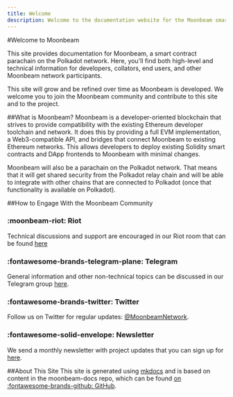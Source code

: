 ```yaml
---
title: Welcome
description: Welcome to the documentation website for the Moonbeam smart contract platform, a parachain on Polkadot.
---
```


#Welcome to Moonbeam

This site provides documentation for Moonbeam, a smart contract parachain on the Polkadot network.  Here, you'll find both high-level and technical information for developers, collators, end users, and other Moonbeam network participants.

This site will grow and be refined over time as Moonbeam is developed.  We welcome you to join the Moonbeam community and contribute to this site and to the project.


##What is Moonbeam? 
Moonbeam is a developer-oriented blockchain that strives to provide compatibility with the existing Ethereum developer toolchain and network.  It does this by providing a full EVM implementation, a Web3-compatible API, and bridges that connect Moonbeam to existing Ethereum networks.  This allows developers to deploy existing Solidity smart contracts and DApp frontends to Moonbeam with minimal changes.

Moonbeam will also be a parachain on the Polkadot network. That means that it will get shared security from the Polkadot relay chain and will be able to integrate with other chains that are connected to Polkadot (once that functionality is available on Polkadot).

##How to Engage With the Moonbeam Community  

### :moonbeam-riot:  Riot  
Technical discussions and support are encouraged in our Riot room that can be found [here](https://riot.im/app/#/room/!dzULkAiPePEaverEEP:matrix.org?via=matrix.org)

### :fontawesome-brands-telegram-plane:  Telegram  
General information and other non-technical topics can be discussed in our Telegram group [here](https://t.me/PureStake).

### :fontawesome-brands-twitter:  Twitter  
Follow us on Twitter for regular updates: [@MoonbeamNetwork](https://twitter.com/MoonbeamNetwork).

### :fontawesome-solid-envelope:  Newsletter  
We send a monthly newsletter with project updates that you can sign up for [here](https://moonbeam.network/newsletter/).

##About This Site
This site is generated using [mkdocs](https://www.mkdocs.org/) and is based on content in the moonbeam-docs repo, which can be found [on :fontawesome-brands-github: GitHub](https://github.com/PureStake/moonbeam-docs).
